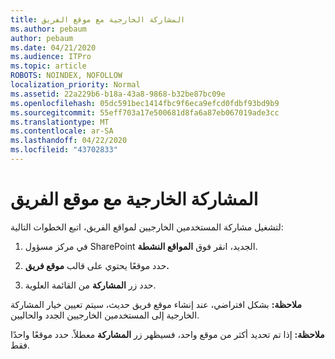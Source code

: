 ```yaml
---
title: المشاركة الخارجية مع موقع الفريق
ms.author: pebaum
author: pebaum
ms.date: 04/21/2020
ms.audience: ITPro
ms.topic: article
ROBOTS: NOINDEX, NOFOLLOW
localization_priority: Normal
ms.assetid: 22a229b6-b18a-43a8-9868-b32be87bc09e
ms.openlocfilehash: 05dc591bec1414fbc9f6eca9efcd0fdbf93bd9b9
ms.sourcegitcommit: 55eff703a17e500681d8fa6a87eb067019ade3cc
ms.translationtype: MT
ms.contentlocale: ar-SA
ms.lasthandoff: 04/22/2020
ms.locfileid: "43702833"
---
```

# <a name="external-sharing-with-a-team-site"></a>المشاركة الخارجية مع موقع الفريق

لتشغيل مشاركة المستخدمين الخارجيين لمواقع الفريق، اتبع الخطوات التالية: 
  
1. في مركز مسؤول SharePoint الجديد، انقر فوق **المواقع النشطة**.
  
2. حدد موقعًا يحتوي على قالب **موقع فريق.** 
  
3. حدد زر **المشاركة** من القائمة العلوية. 
  
 **ملاحظة:** بشكل افتراضي، عند إنشاء موقع فريق حديث، سيتم تعيين خيار المشاركة الخارجية إلى المستخدمين الخارجيين الجدد والحاليين. 
  
 **ملاحظة:** إذا تم تحديد أكثر من موقع واحد، فسيظهر زر **المشاركة** معطلاً. حدد موقعًا واحدًا فقط. 
  

